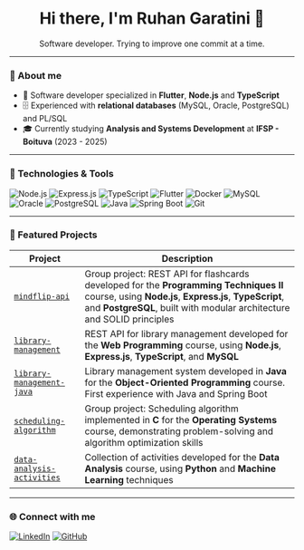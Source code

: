 <h1 align="center">Hi there, I'm Ruhan Garatini 👋</h1>

<p align="center">
  Software developer. Trying to improve one commit at a time.
</p>

---

### 🚀 About me

- 💼 Software developer specialized in **Flutter**, **Node.js** and **TypeScript**
- 🗄️ Experienced with **relational databases** (MySQL, Oracle, PostgreSQL) and PL/SQL
- 🎓 Currently studying **Analysis and Systems Development** at **IFSP - Boituva** (2023 - 2025)

---

### 🧰 Technologies & Tools

![Node.js](https://img.shields.io/badge/-Node.js-333?style=flat-square&logo=node.js)
![Express.js](https://img.shields.io/badge/-Express.js-333?style=flat-square&logo=express)
![TypeScript](https://img.shields.io/badge/-TypeScript-333?style=flat-square&logo=typescript)
![Flutter](https://img.shields.io/badge/-Flutter-333?style=flat-square&logo=flutter)
![Docker](https://img.shields.io/badge/-Docker-333?style=flat-square&logo=docker)
![MySQL](https://img.shields.io/badge/-MySQL-333?style=flat-square&logo=mysql)
![Oracle](https://img.shields.io/badge/-Oracle-333?style=flat-square&logo=oracle)
![PostgreSQL](https://img.shields.io/badge/-PostgreSQL-333?style=flat-square&logo=postgresql)
![Java](https://img.shields.io/badge/-Java-333?style=flat-square&logo=openjdk)
![Spring Boot](https://img.shields.io/badge/-Spring%20Boot-333?style=flat-square&logo=springboot)
![Git](https://img.shields.io/badge/-Git-333?style=flat-square&logo=git)

---

### 📌 Featured Projects

| Project | Description |
|--------|-------------|
| [`mindflip-api`](https://github.com/RenanYMartins/MindFlipAPI) | Group project: REST API for flashcards developed for the **Programming Techniques II** course, using **Node.js**, **Express.js**, **TypeScript**, and **PostgreSQL**, built with modular architecture and SOLID principles |
| [`library-management`](https://github.com/ruhangaratini/PWEB-Projeto-II) | REST API for library management developed for the **Web Programming** course, using **Node.js**, **Express.js**, **TypeScript**, and **MySQL** |
| [`library-management-java`](https://github.com/ruhangaratini/POO-Biblioteca) | Library management system developed in **Java** for the **Object-Oriented Programming** course. First experience with Java and Spring Boot |
| [`scheduling-algorithm`](https://github.com/FlaviaGoes/algoritmoEscalonamento) | Group project: Scheduling algorithm implemented in **C** for the **Operating Systems** course, demonstrating problem-solving and algorithm optimization skills |
| [`data-analysis-activities`](https://github.com/ruhangaratini/ADD-Trabalho-Final) | Collection of activities developed for the **Data Analysis** course, using **Python** and **Machine Learning** techniques |

---

### 🌐 Connect with me

[![LinkedIn](https://img.shields.io/badge/-LinkedIn-0A66C2?style=flat-square&logo=linkedin&logoColor=white)](https://www.linkedin.com/in/seuperfil)
[![GitHub](https://img.shields.io/badge/-GitHub-181717?style=flat-square&logo=github&logoColor=white)](https://github.com/ruhangaratini)
